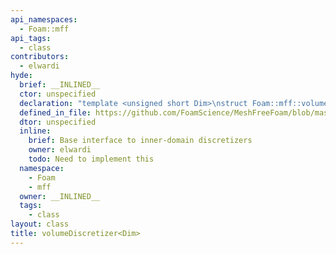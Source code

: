```yaml
---
api_namespaces:
  - Foam::mff
api_tags:
  - class
contributors:
  - elwardi
hyde:
  brief: __INLINED__
  ctor: unspecified
  declaration: "template <unsigned short Dim>\nstruct Foam::mff::volumeDiscretizer;"
  defined_in_file: https://github.com/FoamScience/MeshFreeFoam/blob/master/src/meshfree/shapes/basicShape/basicShape.H
  dtor: unspecified
  inline:
    brief: Base interface to inner-domain discretizers
    owner: elwardi
    todo: Need to implement this
  namespace:
    - Foam
    - mff
  owner: __INLINED__
  tags:
    - class
layout: class
title: volumeDiscretizer<Dim>
---
```


